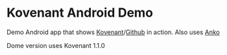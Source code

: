 Kovenant Android Demo
===========

Demo Android app that shows [Kovenant](http://kovenant.mplatvoet.nl)/[Github](https://github.com/mplatvoet/kovenant) in action.
Also uses [Anko](https://github.com/JetBrains/anko)

Dome version uses Kovenant 1.1.0

